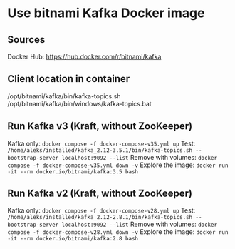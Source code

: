 # Use bitnami Kafka Docker image

## Sources
Docker Hub: https://hub.docker.com/r/bitnami/kafka

## Client location in container
/opt/bitnami/kafka/bin/kafka-topics.sh
/opt/bitnami/kafka/bin/windows/kafka-topics.bat

## Run Kafka v3 (Kraft, without ZooKeeper)
Kafka only: `docker compose -f docker-compose-v35.yml up`
Test: `/home/aleks/installed/kafka_2.12-3.5.1/bin/kafka-topics.sh --bootstrap-server localhost:9092 --list`
Remove with volumes: `docker compose -f docker-compose-v35.yml down -v`
Explore the image: `docker run -it --rm docker.io/bitnami/kafka:3.5 bash`

## Run Kafka v2 (Kraft, without ZooKeeper)
Kafka only: `docker compose -f docker-compose-v28.yml up`
Test: `/home/aleks/installed/kafka_2.12-2.8.1/bin/kafka-topics.sh --bootstrap-server localhost:9092 --list`
Remove with volumes: `docker compose -f docker-compose-v28.yml down -v`
Explore the image: `docker run -it --rm docker.io/bitnami/kafka:2.8 bash`
